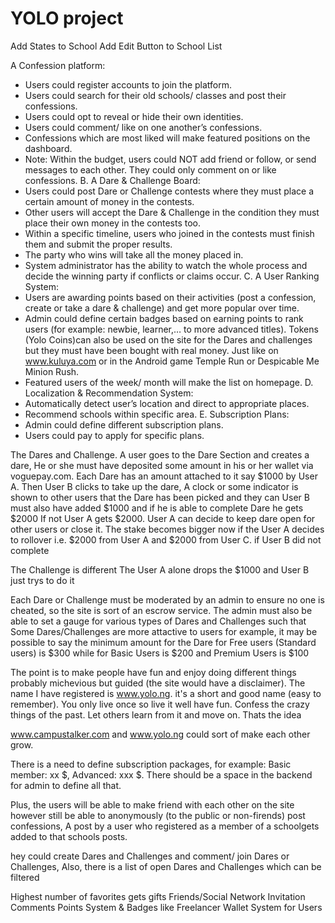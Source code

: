 YOLO project
======
Add States to School
Add Edit Button to School List


A Confession platform:
- Users could register accounts to join the platform.
- Users could search for their old schools/ classes and post their confessions.
- Users could opt to reveal or hide their own identities.
- Users could comment/ like on one another’s confessions.
- Confessions which are most liked will make featured positions on the dashboard.
- Note: Within the budget, users could NOT add friend or follow, or send messages to each other. They could only comment on or like confessions.
B. A Dare & Challenge Board:
- Users could post Dare or Challenge contests where they must place a certain amount of money in the contests.
- Other users will accept the Dare & Challenge in the condition they must place their own money in the contests too.
- Within a specific timeline, users who joined in the contests must finish them and submit the proper results.
- The party who wins will take all the money placed in.
- System administrator has the ability to watch the whole process and decide the winning party if conflicts or claims occur.
C. A User Ranking System:
- Users are awarding points based on their activities (post a confession, create or take a dare & challenge) and get more popular over time.
- Admin could define certain badges based on earning points to rank users (for example: newbie, learner,… to more advanced titles). Tokens (Yolo Coins)can also be used on the site for the Dares and challenges but they must have been bought with real money. Just like on www.kuluya.com or in the Android game Temple Run or Despicable Me Minion Rush.
- Featured users of the week/ month will make the list on homepage.
D. Localization & Recommendation System:
- Automatically detect user’s location and direct to appropriate places.
- Recommend schools within specific area.
E. Subscription Plans:
- Admin could define different subscription plans.
- Users could pay to apply for specific plans.




The Dares and Challenge. A user goes to the Dare Section and creates a dare, He or she must have deposited some amount in his or her wallet via voguepay.com. Each Dare has an amount attached to it say $1000 by User A. Then User B clicks to take up the dare, A clock or some indicator is shown to other users that the Dare has been picked and they can User B must also have added $1000 and if he is able to complete Dare he gets $2000 If not User A gets $2000. User A can decide to keep dare open for other users or close it. The stake becomes bigger now if the User A decides to rollover i.e. $2000 from User A and $2000 from User C. if User B did not complete 

The Challenge is different
The User A alone drops the $1000 and User B just trys to do it

Each Dare or Challenge must be moderated by an admin to ensure no one is cheated, so the site is sort of an escrow service. The admin must also be able to set a gauge for various types of Dares and Challenges such that Some Dares/Challenges are more attactive to users for example, it may be possible to say the minimum amount for the Dare for Free users (Standard users)  is $300 while for Basic Users is $200 and Premium Users is $100


The point is to make people have fun and enjoy doing different things probably michevious but guided (the site would have a disclaimer). The name I have registered is www.yolo.ng. it's a short and good name (easy to remember). You only live once so live it well have fun. Confess the crazy things of the past. Let others learn from it and move on. Thats the idea

www.campustalker.com and www.yolo.ng could sort of make each other grow.



There is a need to define subscription packages, for example: Basic member: xx $, Advanced: xxx $. There should be a space in the backend for admin to define all that.



Plus, the users will be able to make friend with each other on the site however still be able to anonymously (to the public or non-firends) post confessions, A post by a user who registered as a member of a schoolgets added to that schools posts.

hey could create Dares and Challenges and comment/ join Dares or Challenges, 
Also, there is a list of  open Dares and Challenges which can be filtered







Highest number of favorites gets gifts
Friends/Social Network Invitation
Comments
Points System & Badges like Freelancer
Wallet System for Users
